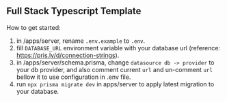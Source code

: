 ## Full Stack Typescript Template

How to get started:

1. in /apps/server, rename `.env.example` to `.env`.
2. fill `DATABASE_URL` environment variable with your database url (reference: https://pris.ly/d/connection-strings).
3. in /apps/server/schema.prisma, change `datasource db -> provider` to your db provider, and also comment current `url` and un-comment `url` bellow it to use configuration in .env file.
4. run `npx prisma migrate dev` in apps/server to apply latest migration to your database.

